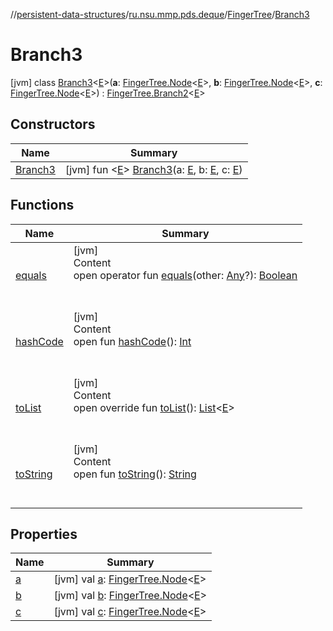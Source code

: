 //[persistent-data-structures](../../../index.md)/[ru.nsu.mmp.pds.deque](../../index.md)/[FingerTree](../index.md)/[Branch3](index.md)



# Branch3  
 [jvm] class [Branch3](index.md)<[E](index.md)>(**a**: [FingerTree.Node](../-node/index.md)<[E](index.md)>, **b**: [FingerTree.Node](../-node/index.md)<[E](index.md)>, **c**: [FingerTree.Node](../-node/index.md)<[E](index.md)>) : [FingerTree.Branch2](../-branch2/index.md)<[E](index.md)>    


## Constructors  
  
|  Name|  Summary| 
|---|---|
| <a name="ru.nsu.mmp.pds.deque/FingerTree.Branch3/Branch3/#TypeParam(bounds=[kotlin.Any?])#TypeParam(bounds=[kotlin.Any?])#TypeParam(bounds=[kotlin.Any?])/PointingToDeclaration/"></a>[Branch3](-branch3.md)| <a name="ru.nsu.mmp.pds.deque/FingerTree.Branch3/Branch3/#TypeParam(bounds=[kotlin.Any?])#TypeParam(bounds=[kotlin.Any?])#TypeParam(bounds=[kotlin.Any?])/PointingToDeclaration/"></a> [jvm] fun <[E](index.md)> [Branch3](-branch3.md)(a: [E](index.md), b: [E](index.md), c: [E](index.md))   <br>


## Functions  
  
|  Name|  Summary| 
|---|---|
| <a name="kotlin/Any/equals/#kotlin.Any?/PointingToDeclaration/"></a>[equals](../../../ru.nsu.mmp.pds.map/-persistent-map/index.md#%5Bkotlin%2FAny%2Fequals%2F%23kotlin.Any%3F%2FPointingToDeclaration%2F%5D%2FFunctions%2F-1889759830)| <a name="kotlin/Any/equals/#kotlin.Any?/PointingToDeclaration/"></a>[jvm]  <br>Content  <br>open operator fun [equals](../../../ru.nsu.mmp.pds.map/-persistent-map/index.md#%5Bkotlin%2FAny%2Fequals%2F%23kotlin.Any%3F%2FPointingToDeclaration%2F%5D%2FFunctions%2F-1889759830)(other: [Any](https://kotlinlang.org/api/latest/jvm/stdlib/kotlin/-any/index.html)?): [Boolean](https://kotlinlang.org/api/latest/jvm/stdlib/kotlin/-boolean/index.html)  <br><br><br>
| <a name="kotlin/Any/hashCode/#/PointingToDeclaration/"></a>[hashCode](../../../ru.nsu.mmp.pds.map/-persistent-map/index.md#%5Bkotlin%2FAny%2FhashCode%2F%23%2FPointingToDeclaration%2F%5D%2FFunctions%2F-1889759830)| <a name="kotlin/Any/hashCode/#/PointingToDeclaration/"></a>[jvm]  <br>Content  <br>open fun [hashCode](../../../ru.nsu.mmp.pds.map/-persistent-map/index.md#%5Bkotlin%2FAny%2FhashCode%2F%23%2FPointingToDeclaration%2F%5D%2FFunctions%2F-1889759830)(): [Int](https://kotlinlang.org/api/latest/jvm/stdlib/kotlin/-int/index.html)  <br><br><br>
| <a name="ru.nsu.mmp.pds.deque/FingerTree.Branch3/toList/#/PointingToDeclaration/"></a>[toList](to-list.md)| <a name="ru.nsu.mmp.pds.deque/FingerTree.Branch3/toList/#/PointingToDeclaration/"></a>[jvm]  <br>Content  <br>open override fun [toList](to-list.md)(): [List](https://kotlinlang.org/api/latest/jvm/stdlib/kotlin.collections/-list/index.html)<[E](index.md)>  <br><br><br>
| <a name="kotlin/Any/toString/#/PointingToDeclaration/"></a>[toString](../../../ru.nsu.mmp.pds.map/-persistent-map/index.md#%5Bkotlin%2FAny%2FtoString%2F%23%2FPointingToDeclaration%2F%5D%2FFunctions%2F-1889759830)| <a name="kotlin/Any/toString/#/PointingToDeclaration/"></a>[jvm]  <br>Content  <br>open fun [toString](../../../ru.nsu.mmp.pds.map/-persistent-map/index.md#%5Bkotlin%2FAny%2FtoString%2F%23%2FPointingToDeclaration%2F%5D%2FFunctions%2F-1889759830)(): [String](https://kotlinlang.org/api/latest/jvm/stdlib/kotlin/-string/index.html)  <br><br><br>


## Properties  
  
|  Name|  Summary| 
|---|---|
| <a name="ru.nsu.mmp.pds.deque/FingerTree.Branch3/a/#/PointingToDeclaration/"></a>[a](index.md#%5Bru.nsu.mmp.pds.deque%2FFingerTree.Branch3%2Fa%2F%23%2FPointingToDeclaration%2F%5D%2FProperties%2F-1889759830)| <a name="ru.nsu.mmp.pds.deque/FingerTree.Branch3/a/#/PointingToDeclaration/"></a> [jvm] val [a](index.md#%5Bru.nsu.mmp.pds.deque%2FFingerTree.Branch3%2Fa%2F%23%2FPointingToDeclaration%2F%5D%2FProperties%2F-1889759830): [FingerTree.Node](../-node/index.md)<[E](index.md)>   <br>
| <a name="ru.nsu.mmp.pds.deque/FingerTree.Branch3/b/#/PointingToDeclaration/"></a>[b](index.md#%5Bru.nsu.mmp.pds.deque%2FFingerTree.Branch3%2Fb%2F%23%2FPointingToDeclaration%2F%5D%2FProperties%2F-1889759830)| <a name="ru.nsu.mmp.pds.deque/FingerTree.Branch3/b/#/PointingToDeclaration/"></a> [jvm] val [b](index.md#%5Bru.nsu.mmp.pds.deque%2FFingerTree.Branch3%2Fb%2F%23%2FPointingToDeclaration%2F%5D%2FProperties%2F-1889759830): [FingerTree.Node](../-node/index.md)<[E](index.md)>   <br>
| <a name="ru.nsu.mmp.pds.deque/FingerTree.Branch3/c/#/PointingToDeclaration/"></a>[c](c.md)| <a name="ru.nsu.mmp.pds.deque/FingerTree.Branch3/c/#/PointingToDeclaration/"></a> [jvm] val [c](c.md): [FingerTree.Node](../-node/index.md)<[E](index.md)>   <br>

